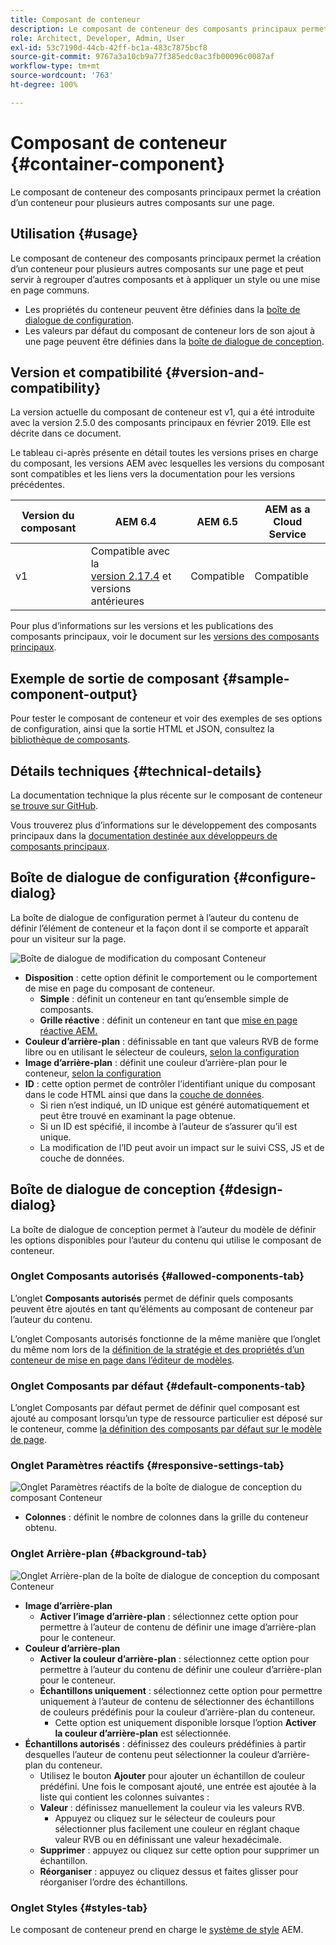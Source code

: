 ```yaml
---
title: Composant de conteneur
description: Le composant de conteneur des composants principaux permet la création d’un conteneur pour plusieurs autres composants sur une page.
role: Architect, Developer, Admin, User
exl-id: 53c7190d-44cb-42ff-bc1a-483c7875bcf8
source-git-commit: 9767a3a10cb9a77f385edc0ac3fb00096c0087af
workflow-type: tm+mt
source-wordcount: '763'
ht-degree: 100%

---
```


# Composant de conteneur {#container-component}

Le composant de conteneur des composants principaux permet la création d’un conteneur pour plusieurs autres composants sur une page.

## Utilisation {#usage}

Le composant de conteneur des composants principaux permet la création d’un conteneur pour plusieurs autres composants sur une page et peut servir à regrouper d’autres composants et à appliquer un style ou une mise en page communs.

* Les propriétés du conteneur peuvent être définies dans la [boîte de dialogue de configuration](#configure-dialog).
* Les valeurs par défaut du composant de conteneur lors de son ajout à une page peuvent être définies dans la [boîte de dialogue de conception](#design-dialog).

## Version et compatibilité {#version-and-compatibility}

La version actuelle du composant de conteneur est v1, qui a été introduite avec la version 2.5.0 des composants principaux en février 2019. Elle est décrite dans ce document.

Le tableau ci-après présente en détail toutes les versions prises en charge du composant, les versions AEM avec lesquelles les versions du composant sont compatibles et les liens vers la documentation pour les versions précédentes.

| Version du composant | AEM 6.4 | AEM 6.5 | AEM as a Cloud Service |
|--- |--- |---|---|
| v1 | Compatible avec la <br>[version 2.17.4](/help/versions.md) et versions antérieures | Compatible | Compatible |

Pour plus d’informations sur les versions et les publications des composants principaux, voir le document sur les [versions des composants principaux](/help/versions.md).

## Exemple de sortie de composant {#sample-component-output}

Pour tester le composant de conteneur et voir des exemples de ses options de configuration, ainsi que la sortie HTML et JSON, consultez la [bibliothèque de composants](https://adobe.com/go/aem_cmp_library_container_fr).

## Détails techniques {#technical-details}

La documentation technique la plus récente sur le composant de conteneur [se trouve sur GitHub](https://adobe.com/go/aem_cmp_tech_container_v1_fr).

Vous trouverez plus d’informations sur le développement des composants principaux dans la [documentation destinée aux développeurs de composants principaux](/help/developing/overview.md).

## Boîte de dialogue de configuration {#configure-dialog}

La boîte de dialogue de configuration permet à l’auteur du contenu de définir l’élément de conteneur et la façon dont il se comporte et apparaît pour un visiteur sur la page.

![Boîte de dialogue de modification du composant Conteneur](/help/assets/container-edit.png)

* **Disposition** : cette option définit le comportement ou le comportement de mise en page du composant de conteneur.
   * **Simple** : définit un conteneur en tant qu’ensemble simple de composants.
   * **Grille réactive** : définit un conteneur en tant que [mise en page réactive AEM.](https://experienceleague.adobe.com/docs/experience-manager-cloud-service/sites/authoring/features/responsive-layout.html?lang=fr)
* **Couleur d’arrière-plan** : définissable en tant que valeurs RVB de forme libre ou en utilisant le sélecteur de couleurs, [selon la configuration](#background-tab)
* **Image d’arrière-plan** : définit une couleur d’arrière-plan pour le conteneur, [selon la configuration](#background-tab)
* **ID** : cette option permet de contrôler l’identifiant unique du composant dans le code HTML ainsi que dans la [couche de données](/help/developing/data-layer/overview.md).
   * Si rien n’est indiqué, un ID unique est généré automatiquement et peut être trouvé en examinant la page obtenue.
   * Si un ID est spécifié, il incombe à l’auteur de s’assurer qu’il est unique.
   * La modification de l’ID peut avoir un impact sur le suivi CSS, JS et de couche de données.

## Boîte de dialogue de conception {#design-dialog}

La boîte de dialogue de conception permet à l’auteur du modèle de définir les options disponibles pour l’auteur du contenu qui utilise le composant de conteneur.

### Onglet Composants autorisés {#allowed-components-tab}

L’onglet **Composants autorisés** permet de définir quels composants peuvent être ajoutés en tant qu’éléments au composant de conteneur par l’auteur du contenu.

L’onglet Composants autorisés fonctionne de la même manière que l’onglet du même nom lors de la [définition de la stratégie et des propriétés d’un conteneur de mise en page dans l’éditeur de modèles](https://experienceleague.adobe.com/docs/experience-manager-cloud-service/sites/authoring/features/templates.html?lang=fr).

### Onglet Composants par défaut {#default-components-tab}

L’onglet Composants par défaut permet de définir quel composant est ajouté au composant lorsqu’un type de ressource particulier est déposé sur le conteneur, comme [la définition des composants par défaut sur le modèle de page](https://experienceleague.adobe.com/docs/experience-manager-cloud-service/sites/authoring/features/templates.html?lang=fr).

### Onglet Paramètres réactifs {#responsive-settings-tab}

![Onglet Paramètres réactifs de la boîte de dialogue de conception du composant Conteneur](/help/assets/container-design-responsive.png)

* **Colonnes** : définit le nombre de colonnes dans la grille du conteneur obtenu.

### Onglet Arrière-plan {#background-tab}

![Onglet Arrière-plan de la boîte de dialogue de conception du composant Conteneur](/help/assets/container-design-background.png)

* **Image d’arrière-plan**
   * **Activer l’image d’arrière-plan** : sélectionnez cette option pour permettre à l’auteur de contenu de définir une image d’arrière-plan pour le conteneur.
* **Couleur d’arrière-plan**
   * **Activer la couleur d’arrière-plan** : sélectionnez cette option pour permettre à l’auteur du contenu de définir une couleur d’arrière-plan pour le conteneur.
   * **Échantillons uniquement** : sélectionnez cette option pour permettre uniquement à l’auteur de contenu de sélectionner des échantillons de couleurs prédéfinis pour la couleur d’arrière-plan du conteneur.
      * Cette option est uniquement disponible lorsque l’option **Activer la couleur d’arrière-plan** est sélectionnée.
* **Échantillons autorisés** : définissez des couleurs prédéfinies à partir desquelles l’auteur de contenu peut sélectionner la couleur d’arrière-plan du conteneur.
   * Utilisez le bouton **Ajouter** pour ajouter un échantillon de couleur prédéfini. Une fois le composant ajouté, une entrée est ajoutée à la liste qui contient les colonnes suivantes :
   * **Valeur** : définissez manuellement la couleur via les valeurs RVB.
      * Appuyez ou cliquez sur le sélecteur de couleurs pour sélectionner plus facilement une couleur en réglant chaque valeur RVB ou en définissant une valeur hexadécimale.
   * **Supprimer** : appuyez ou cliquez sur cette option pour supprimer un échantillon.
   * **Réorganiser** : appuyez ou cliquez dessus et faites glisser pour réorganiser l’ordre des échantillons.

### Onglet Styles {#styles-tab}

Le composant de conteneur prend en charge le [système de style](/help/get-started/authoring.md#component-styling) AEM.
